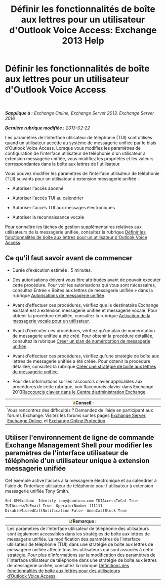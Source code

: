 ﻿---
title: "Définir les fonctionnalités de boîte aux lettres pour un utilisateur d'Outlook Voice Access: Exchange 2013 Help"
TOCTitle: Définir les fonctionnalités de boîte aux lettres pour un utilisateur d'Outlook Voice Access
ms:assetid: a56bfd75-7bc5-49b9-b098-06855a720dcd
ms:mtpsurl: https://technet.microsoft.com/fr-fr/library/Bb124030(v=EXCHG.150)
ms:contentKeyID: 50555464
ms.date: 05/23/2018
mtps_version: v=EXCHG.150
ms.translationtype: MT
---

# Définir les fonctionnalités de boîte aux lettres pour un utilisateur d'Outlook Voice Access

 

_**Sapplique à :** Exchange Online, Exchange Server 2013, Exchange Server 2016_

_**Dernière rubrique modifiée :** 2013-02-22_

Les paramètres de l'interface utilisateur de téléphonie (TUI) sont utilisés quand un utilisateur accède au système de messagerie unifiée par le biais d'Outlook Voice Access. Lorsque vous modifiez les paramètres de configuration de l'interface utilisateur de téléphonie d'un utilisateur à extension messagerie unifiée, vous modifiez les propriétés et les valeurs correspondantes dans la boîte aux lettres de l'utilisateur.

Vous pouvez modifier les paramètres de l'interface utilisateur de téléphonie (TUI) suivants pour un utilisateur à extension messagerie unifiée :

  - Autoriser l'accès abonné

  - Autoriser l'accès TUI au calendrier

  - Autoriser l'accès TUI aux messages électroniques

  - Autoriser la reconnaissance vocale

Pour connaître les tâches de gestion supplémentaires relatives aux utilisateurs de la messagerie unifiée, consultez la rubrique [Définir les fonctionnalités de boîte aux lettres pour un utilisateur d'Outlook Voice Access](set-mailbox-features-for-an-outlook-voice-access-user-exchange-2013-help.md).

## Ce qu'il faut savoir avant de commencer

  - Durée d'exécution estimée : 5 minutes.

  - Des autorisations doivent vous être attribuées avant de pouvoir exécuter cette procédure. Pour voir les autorisations qui vous sont nécessaires, consultez Entrée « Boîtes aux lettres de messagerie unifiée » dans la rubrique [Autorisations de messagerie unifiée](unified-messaging-permissions-exchange-2013-help.md).

  - Avant d'effectuer ces procédures, vérifiez que le destinataire Exchange existant est à extension messagerie unifiée et messagerie vocale. Pour obtenir la procédure détaillée, consultez la rubrique [Activation de la messagerie vocale pour un utilisateur](enable-a-user-for-voice-mail-exchange-2013-help.md).

  - Avant d'exécuter ces procédures, vérifiez qu'un plan de numérotation de messagerie unifiée a été créé. Pour obtenir la procédure détaillée, consultez la rubrique [Créer un plan de numérotation de messagerie unifiée](create-a-um-dial-plan-exchange-2013-help.md).

  - Avant d'effectuer ces procédures, vérifiez qu'une stratégie de boîte aux lettres de messagerie unifiée a été créée. Pour obtenir la procédure détaillée, consultez la rubrique [Créer une stratégie de boîte aux lettres de messagerie unifiée](create-a-um-mailbox-policy-exchange-2013-help.md).

  - Pour des informations sur les raccourcis clavier applicables aux procédures de cette rubrique, voir Raccourcis clavier dans Exchange 2013[Raccourcis clavier dans le Centre d’administration Exchange](keyboard-shortcuts-in-the-exchange-admin-center-exchange-online-protection-help.md).

<table>
<thead>
<tr class="header">
<th><img src="images/Bb125224.tip(EXCHG.150).gif" title="Conseil" alt="Conseil" />Conseil :</th>
</tr>
</thead>
<tbody>
<tr class="odd">
<td>Vous rencontrez des difficultés ? Demandez de l’aide en participant aux forums Exchange. Visitez les forums sur les pages <a href="https://go.microsoft.com/fwlink/p/?linkid=60612">Exchange Server</a>, <a href="https://go.microsoft.com/fwlink/p/?linkid=267542">Exchange Online</a>, et <a href="https://go.microsoft.com/fwlink/p/?linkid=285351">Exchange Online Protection</a>..</td>
</tr>
</tbody>
</table>


## Utiliser l'environnement de ligne de commande Exchange Management Shell pour modifier les paramètres de l'interface utilisateur de téléphonie d'un utilisateur unique à extension messagerie unifiée

Cet exemple active l'accès à la messagerie électronique et au calendrier à l'aide de l'interface utilisateur de téléphonie pour l'utilisateur à extension messagerie unifiée Tony Smith.

    Set-UMMailbox -Identity tony@contoso.com TUIAccessToCal True -TUIAccessToEmail True -OperatorNumber 111111 -DisableMissedCallNotification False -AnonCallBlock True

<table>
<thead>
<tr class="header">
<th><img src="images/JJ159664.note(EXCHG.150).gif" title="Remarque" alt="Remarque" />Remarque :</th>
</tr>
</thead>
<tbody>
<tr class="odd">
<td>Les paramètres de l'interface utilisateur de téléphonie des utilisateurs sont également accessibles dans les stratégies de boîte aux lettres de messagerie unifiée. La modification des paramètres de l'interface utilisateur de téléphonie (TUI) dans une stratégie de boîte aux lettres de messagerie unifiée affecte tous les utilisateurs qui sont associés à cette stratégie. Pour plus d'informations sur la modification des paramètres de l'interface utilisateur de téléphonie dans une stratégie de boîte aux lettres de messagerie unifiée, consultez la rubrique <a href="set-mailbox-features-for-outlook-voice-access-users-exchange-2013-help.md">Définitions des fonctionnalités de boîte aux lettres pour des utilisateurs d’Outlook Voice Access</a>.</td>
</tr>
</tbody>
</table>

